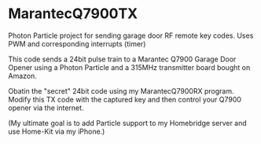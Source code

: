 # MarantecQ7900TX
Photon Particle project for sending garage door RF remote key codes. Uses PWM and corresponding interrupts (timer)

This code sends a 24bit pulse train to a Marantec Q7900 Garage Door Opener using a Photon Particle and a 315MHz transmitter board bought on Amazon.

Obatin the "secret" 24bit code using my MarantecQ7900RX program. Modify this TX code with the captured key and then control your Q7900 opener via the internet. 

(My ultimate goal is to add Particle support to my Homebridge server and use Home-Kit via my iPhone.)
